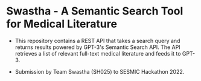 # Swastha - A Semantic Search Tool for Medical Literature 

- This repository contains a REST API that takes a search query and returns results powered by GPT-3's Semantic Search API. The API retrieves a list of relevant full-text medical literature and feeds it to GPT-3. 

- Submission by Team Swastha (SH025) to SESMIC Hackathon 2022. 